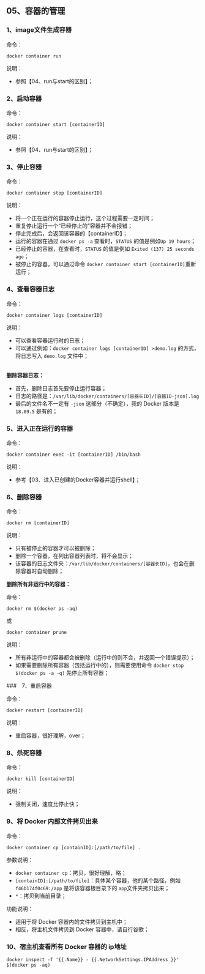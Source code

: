 ## 05、容器的管理

### 1、image文件生成容器

命令：

```
docker container run
```

说明：

* 参照【04、run与start的区别】；

### 2、启动容器

命令：

```
docker container start [containerID]
```

说明：

* 参照【04、run与start的区别】；


### 3、停止容器

命令：

```
docker container stop [containerID]
```

说明：

* 将一个正在运行的容器停止运行，这个过程需要一定时间；
* 重复停止运行一个“已经停止的”容器并不会报错；
* 停止完成后，会返回该容器的【containerID】；
* 运行的容器在通过 ``docker ps -a`` 查看时，``STATUS`` 的值是例如``Up 19 hours``；
* 已经停止的容器，在查看时，``STATUS`` 的值是例如 ``Exited (137) 25 seconds ago``；
* 被停止的容器，可以通过命令 ``docker container start [containerID]``重新运行；

### 4、查看容器日志

命令：

```
docker container logs [containerID]
```

说明：

* 可以查看容器运行时的日志；
* 可以通过例如：``docker container logs [containerID] >demo.log`` 的方式，将日志写入 ``demo.log`` 文件中；

<br/>
<b>删除容器日志：</b>

* 首先，删除日志首先要停止运行容器；
* 日志的路径是：``/var/lib/docker/containers/[容器长ID]/[容器ID-json].log``
* 最后的文件名不一定有 ``-json`` 这部分（不确定），我的 Docker 版本是 ``18.09.5`` 是有的；

### 5、进入正在运行的容器

命令：

```
docker container exec -it [containerID] /bin/bash
```

说明：

* 参考【03、进入已创建的Docker容器并运行shell】；


### 6、删除容器

命令：

```
docker rm [containerID]
```

说明：

* 只有被停止的容器才可以被删除；
* 删除一个容器，在列出容器列表时，将不会显示；
* 该容器的日志文件夹：``/var/lib/docker/containers/[容器长ID]``，也会在删除容器时自动删除；

<b>删除所有非运行中的容器：</b>

命令：

```
docker rm $(docker ps -aq) 
```

或

```
docker container prune
```

说明：

* 所有非运行中的容器都会被删除（运行中的则不会，并返回一个错误提示）；
* 如果需要删除所有容器（包括运行中的），则需要使用命令 ``docker stop $(docker ps -a -q)`` 先停止所有容器；


###　7、重启容器

命令：

```
docker restart [containerID]
```

说明：

* 重启容器，很好理解，over；


### 8、杀死容器

命令：

```
docker kill [containerID]
```

说明：

* 强制关闭，速度比停止快；

### 9、将 Docker 内部文件拷贝出来

命令：

```
docker container cp [containID]:[/path/to/file] .
```

参数说明：

* ``docker container cp``：拷贝，很好理解，略；
* ``[containID]:[/path/to/file]``：具体某个容器，他的某个路径，例如 ``f46b174f0c69:/app`` 是将该容器根目录下的 ``app``文件夹拷贝出来；
* ``*``：拷贝到当前目录；

功能说明：

* 适用于将 Docker 容器内的文件拷贝到主机中；
* 相反，将主机文件拷贝到 Docker 容器中，请自行谷歌；



### 10、宿主机查看所有 Docker 容器的 ip地址

```
docker inspect -f '{{.Name}} - {{.NetworkSettings.IPAddress }}' $(docker ps -aq)
```
